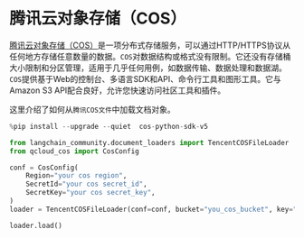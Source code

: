 # 腾讯云对象存储（COS）

[腾讯云对象存储（COS）](https://www.tencentcloud.com/products/cos)是一项分布式存储服务，可以通过HTTP/HTTPS协议从任何地方存储任意数量的数据。`COS`对数据结构或格式没有限制。它还没有存储桶大小限制和分区管理，适用于几乎任何用例，如数据传输、数据处理和数据湖。`COS`提供基于Web的控制台、多语言SDK和API、命令行工具和图形工具。它与Amazon S3 API配合良好，允许您快速访问社区工具和插件。

这里介绍了如何从`腾讯COS文件`中加载文档对象。

```python
%pip install --upgrade --quiet  cos-python-sdk-v5
```

```python
from langchain_community.document_loaders import TencentCOSFileLoader
from qcloud_cos import CosConfig
```

```python
conf = CosConfig(
    Region="your cos region",
    SecretId="your cos secret_id",
    SecretKey="your cos secret_key",
)
loader = TencentCOSFileLoader(conf=conf, bucket="you_cos_bucket", key="fake.docx")
```

```python
loader.load()
```